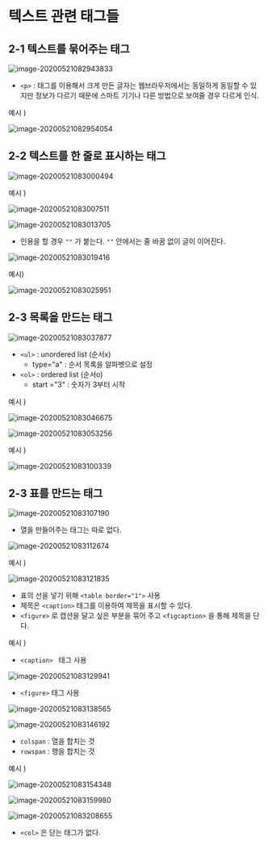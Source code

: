 # 텍스트 관련 태그들 



## 2-1 텍스트를 묶어주는 태그 

![image-20200521082943833](images/image-20200521082943833.png)

- `<p>` : 태그를 이용해서 크게 만든 글자는 웹브라우저에서는 동일하게 동일할 수 있지만 정보가 다르기 때문에 스마트 기기나 다른 방법으로 보여줄 경우 다르게 인식. 



예시 ) 

![image-20200521082954054](images/image-20200521082954054.png)





## 2-2 텍스트를 한 줄로 표시하는 태그 

![image-20200521083000494](images/image-20200521083000494.png)

예시 ) 

![image-20200521083007511](images/image-20200521083007511.png)



![image-20200521083013705](images/image-20200521083013705.png)

- 인용을 할 경우 `""` 가 붙는다. `""` 안에서는 줄 바꿈 없이 글이 이어진다. 



![image-20200521083019416](images/image-20200521083019416.png)



예시) 

![image-20200521083025951](images/image-20200521083025951.png)





## 2-3 목록을 만드는 태그 

![image-20200521083037877](images/image-20200521083037877.png)

- `<ul>` : unordered list (순서x)
  - type="a" : 순서 목록을 알파벳으로 설정
- `<ol>` : ordered list (순서o)
  - start ="3"  : 숫자가 3부터 시작 





예시 ) 

![image-20200521083046675](images/image-20200521083046675.png)

![image-20200521083053256](images/image-20200521083053256.png)



예시 ) 

![image-20200521083100339](images/image-20200521083100339.png)





## 2-3 표를 만드는 태그 

![image-20200521083107190](images/image-20200521083107190.png)

- 열을 만들어주는 태그는 따로 없다. 

![image-20200521083112674](images/image-20200521083112674.png)



예시 ) 

![image-20200521083121835](images/image-20200521083121835.png)

- 표의 선을 넣기 위해 `<table border="1">` 사용 
- 제목은 `<caption>` 태그를 이용하여 제목을 표시할 수 있다. 
- `<figure>`  로 캡션을 달고 싶은 부분을 묶어 주고 `<figcaption>` 을 통해 제목을 단다. 



예시 ) 

- `<caption> ` 태그 사용 

![image-20200521083129941](images/image-20200521083129941.png)



- `<figure>` 태그 사용 

![image-20200521083138565](images/image-20200521083138565.png)





![image-20200521083146192](images/image-20200521083146192.png)

- `colspan` : 열을 합치는 것 
- `rowspan` : 행을 합치는 것 



예시 ) 

![image-20200521083154348](images/image-20200521083154348.png)





![image-20200521083159980](images/image-20200521083159980.png)

![image-20200521083208655](images/image-20200521083208655.png)

- `<col>` 은 닫는 태그가 없다. 